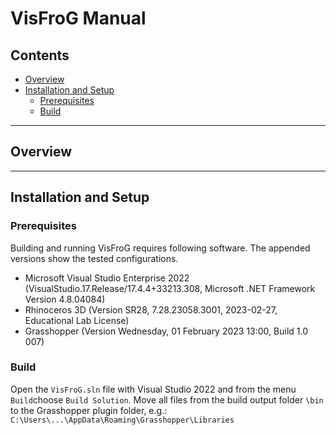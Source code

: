 
# VisFroG Manual

<!-- TOC -->

## Contents

- [Overview](#overview)
- [Installation and Setup](#installation-and-setup)
    - [Prerequisites](#prerequisites)
    - [Build](#build)

<!-- /TOC -->

<!-- ###################################################################### -->
-----
## Overview






<!-- ###################################################################### -->
-----
## Installation and Setup

### Prerequisites

Building and running VisFroG requires following software. The appended versions show the tested configurations.
- Microsoft Visual Studio Enterprise 2022 (VisualStudio.17.Release/17.4.4+33213.308, Microsoft .NET Framework Version 4.8.04084)
- Rhinoceros 3D (Version SR28, 7.28.23058.3001, 2023-02-27, Educational Lab License)
- Grasshopper (Version Wednesday, 01 February 2023 13:00, Build 1.0 007)

### Build

Open the `VisFroG.sln` file with Visual Studio 2022 and from the menu `Build`choose `Build Solution`.
Move all files from the build output folder `\bin` to the Grasshopper plugin folder, e.g.: `C:\Users\...\AppData\Roaming\Grasshopper\Libraries`

<!-- ###################################################################### -->